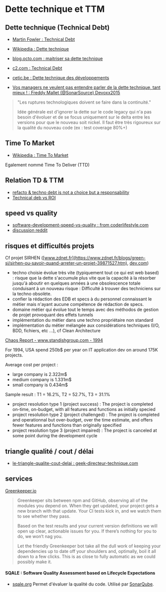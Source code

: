 # Dette technique et TTM

## Dette technique (Technical Debt)

- [Martin Fowler : Technical Debt](http://martinfowler.com/bliki/TechnicalDebt.html)
- [Wikipedia : Dette technique](https://fr.wikipedia.org/wiki/Dette_technique)
- [blog.octo.com : maitriser sa dette technique](http://blog.octo.com/maitriser-sa-dette-technique/)
- [c2.com : Technical Debt](http://www.c2.com/cgi/wiki?TechnicalDebt)
- [cetic.be : Dette technique des développements](https://www.cetic.be/Dette-technique-des-developpements)

- [Vos managers ne veulent pas entendre parler de la dette technique, tant mieux ! : Freddy Mallet (@SonarSource) Devoxx2015](https://www.youtube.com/watch?v=hpGxwgVrGDU&list=PLklQqdqnBkPgctKh1xIvF4eFGtmvUvE2b&index=6)

> "Les ruptures technologiques doivent se faire dans la continuité."
>
> Idée générale est d'ignorer la dette sur le code legacy qui n'a pas besoin d'évoluer
> et de se focus uniquement sur le delta entre les versions pour que le nouveau soit nickel.
> Il faut être très rigoureux sur la qualité du nouveau code (ex : test coverage 80%+)
> 

## Time To Market

- [Wikipedia : Time To Market](https://en.wikipedia.org/wiki/Time_to_market)

Egalement nommé Time To Deliver (TTD)

## Relation TD & TTM

- [refacto & techno debt is not a choice but a responsability](http://www.velocitypartners.net/blog/2014/04/03/refactoring-and-technical-debt-its-not-a-choice-its-a-responsibility-part-2/)
- [Technical deb vs ROI](http://www.ontechnicaldebt.com/blog/technical-debt-vs-roi-your-code-may-be-elegant/)

## speed vs quality
- [software-development-speed-vs-quality : from coderlifestyle.com](http://coderlifestyle.com/software-development-speed-vs-quality-a-tech-shop-conundrum/)
- [discussion reddit](https://www.reddit.com/r/programming/comments/3eep2m/software_development_speed_vs_quality_a_tech_shop/)

## risques et difficultés projets

Cf projet SIRHEN ([www.zdnet.fr](https://www.zdnet.fr/blogs/green-si/sirhen-ou-savoir-quand-arreter-un-projet-39871527.htm), [dev.com](https://www.developpez.com/actu/216005/L-Education-nationale-decide-de-debrancher-SIRHEN-son-logiciel-visant-a-gerer-son-personnel-qui-a-deja-englouti-320-millions-d-euros/))

- techno choisie évolue très vite (typiquement tout ce qui est web based) : risque que la dette s'accumule plus vite que la capacité à la résorber jusqu'à aboutir en quelques années à une obsolescence totale conduisant à un nouveau risque : Difficulté à trouver des techniciens sur la techno obsolète.
- confier la rédaction des EDB et specs à du personnel connaissant le métier mais n'ayant aucune compétence de rédaction de specs.
- domaine métier qui évolue tout le temps avec des méthodos de gestion de projet provoquant des effets tunnels
- implémentation du métier dans une techno propriétaire non standard
- implémentation du métier mélangée aux considérations techniques (I/O, BDD, fichiers, etc ...), cf Clean Architecture

[Chaos Report - www.standishgroup.com - 1994](https://www.standishgroup.com/sample_research_files/chaos_report_1994.pdf)

For 1994, USA spend 250b$ per year on IT application dev on around 175K projects.

Average cost per project :
- large company is 2.322m$
- medium company is 1.331m$
- small company is 0.434m$

Sample result : T1 = 16.2%, T2 = 52.7%, T3 = 31.1%

- project resolution type 1 (project success) : The project is completed on-time, on-budget, with all features and functions as initially specied
- project resolution type 2 (project challenged) : The project is completed and operationnal but over-budget, over the time estimate, and offers fewer features and functions than originally specified
- project resolution type 3 (project impaired) : The project is canceled at some point during the development cycle

## triangle qualité / cout / délai
- [le-triangle-qualite-cout-delai : geek-directeur-technique.com](http://www.geek-directeur-technique.com/2009/07/10/le-triangle-qualite-cout-delai)

## services

[Greenkeeper.io](https://greenkeeper.io/)

> Greenkeeper sits between npm and GitHub, observing all of the modules you depend on. When they get updated, your project gets a new branch with that update. Your CI tests kick in, and we watch them to see whether they pass.
> 
> Based on the test results and your current version definitions we will open up clear, actionable issues for you. If there’s nothing for you to do, we won’t nag you.
> 
> Let the friendly Greenkeeper bot take all the dull work of keeping your dependencies up to date off your shoulders and, optimally, boil it all down to a few clicks. This is as close to fully automatic as we could possibly make it.

#### SQALE : Software Quality Assessment based on Lifecycle Expectations
- [sqale.org](http://www.sqale.org/) Permet d'évaluer la qualité du code. Utilisé par [SonarQube](http://www.sonarsource.com/).
